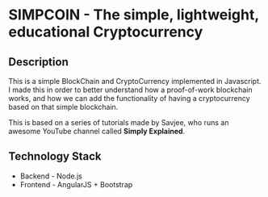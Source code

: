 # SIMPCOIN - The simple, lightweight, educational  Cryptocurrency

## Description
This is a simple BlockChain and CryptoCurrency implemented in Javascript.
I made this in order to better understand how a proof-of-work blockchain works, and how we can 
add the functionality of having a cryptocurrency based on that simple blockchain.

This is based on a series of tutorials made by Savjee, who runs an awesome YouTube channel called **Simply Explained**.

## Technology Stack
* Backend - Node.js
* Frontend - AngularJS + Bootstrap